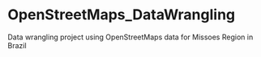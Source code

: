 # OpenStreetMaps_DataWrangling
Data wrangling project using OpenStreetMaps data for Missoes Region in Brazil

